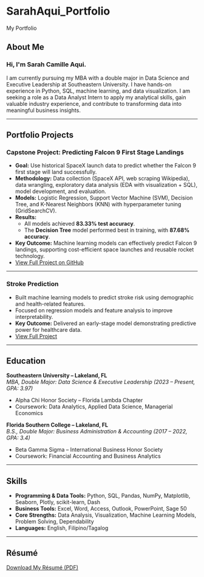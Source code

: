 # SarahAqui_Portfolio
My Portfolio

## About Me
### Hi, I'm Sarah Camille Aqui.
I am currently pursuing my MBA with a double major in Data Science and Executive Leadership at Southeastern University. I have hands-on experience in Python, SQL, machine learning, and data visualization. I am seeking a role as a Data Analyst Intern to apply my analytical skills, gain valuable industry experience, and contribute to transforming data into meaningful business insights.


---

## Portfolio Projects

### Capstone Project: Predicting Falcon 9 First Stage Landings
- **Goal:** Use historical SpaceX launch data to predict whether the Falcon 9 first stage will land successfully.  
- **Methodology:** Data collection (SpaceX API, web scraping Wikipedia), data wrangling, exploratory data analysis (EDA with visualization + SQL), model development, and evaluation.  
- **Models:** Logistic Regression, Support Vector Machine (SVM), Decision Tree, and K-Nearest Neighbors (KNN) with hyperparameter tuning (GridSearchCV).  
- **Results:**  
  - All models achieved **83.33% test accuracy**.  
  - The **Decision Tree** model performed best in training, with **87.68% accuracy**.  
- **Key Outcome:** Machine learning models can effectively predict Falcon 9 landings, supporting cost-efficient space launches and reusable rocket technology.  
- [View Full Project on GitHub](https://github.com/Sarandipitously/AppliedDataScience_Capstone)  
  

---

### Stroke Prediction 
- Built machine learning models to predict stroke risk using demographic and health-related features.  
- Focused on regression models and feature analysis to improve interpretability.  
- **Key Outcome:** Delivered an early-stage model demonstrating predictive power for healthcare data.  
- [View Full Project](https://github.com/Sarandipitously/Data_Science_Projects)


---

## Education

**Southeastern University – Lakeland, FL**  
*MBA, Double Major: Data Science & Executive Leadership (2023 – Present, GPA: 3.97)*  
- Alpha Chi Honor Society – Florida Lambda Chapter  
- Coursework: Data Analytics, Applied Data Science, Managerial Economics  

**Florida Southern College – Lakeland, FL**  
*B.S., Double Major: Business Administration & Accounting (2017 – 2022, GPA: 3.4)*  
- Beta Gamma Sigma – International Business Honor Society
- Coursework: Financial Accounting and Business Analytics  


---

## Skills

- **Programming & Data Tools:** Python, SQL, Pandas, NumPy, Matplotlib, Seaborn, Plotly, scikit-learn, Dash  
- **Business Tools:** Excel, Word, Access, Outlook, PowerPoint, Sage 50  
- **Core Strengths:** Data Analysis, Visualization, Machine Learning Models, Problem Solving, Dependability  
- **Languages:** English, Filipino/Tagalog  


---

## Résumé
[Download My Résumé (PDF)](https://github.com/Sarandipitously/SarahAqui_Portfolio/blob/main/Resume.pdf)  


